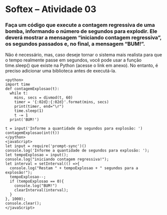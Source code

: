 # Softex – Atividade 03

### Faça um código que execute a contagem regressiva de uma bomba, informando o número de segundos para explodir. Ele deverá mostrar a mensagem “iniciando contagem regressiva”, os segundos passados e, no final, a mensagem “BUM!”.

Não é necessário, mas, caso deseje tornar o sistema mais realista para que o tempo realmente passe em segundos, você pode usar a função time.sleep() que existe na Python (acesse o link em anexo). No entanto, é preciso adicionar uma biblioteca antes de executá-la. 


```
<python>
import time
def contagemExplosao(t):
  while t:
    mins, secs = divmod(t, 60) 
    timer = '{:02d}:{:02d}'.format(mins, secs) 
    print(timer, end="\r") 
    time.sleep(1) 
    t -= 1
  print('BUM!')

t = input('Informe a quantidade de segundos para explosão: ')
contagemExplosao(int(t))
</python>
<javaScript>
let input = require('prompt-sync')()
console.log('Informe a quantidade de segundos para explosão: ');
let tempoExplosao = input(); 
console.log("iniciando contagem regressiva!"); 
let interval = setInterval(() =>{
  console.log("Restam " + tempoExplosao + " segundos para a explosão!");
  tempoExplosao--;  
  if (tempoExplosao == 0){
    console.log("BUM!")
    clearInterval(interval);
  }
}, 1000);
console.clear();
</javaScript>
```
